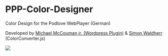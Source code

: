PPP-Color-Designer
==================

Color Design for the Podlove WebPlayer (German) 

Developed by <a href="https://github.com/McCouman/PPP-Color-Designer/">Michael McCouman jr. (Wordpress Plugin)</a> & <a href="https://github.com/SimonWaldherr">Simon Waldherr</a> (ColorConverter.js)

<img src="https://raw.github.com/McCouman/PPP-Color-Designer/master/ppp-color-designer/screenshot.png" />


